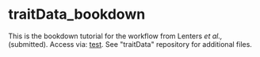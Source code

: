 # traitData_bookdown
This is the bookdown tutorial for the workflow from Lenters *et al.,* (submitted). Access via: [test](). See "traitData" repository for additional files.
